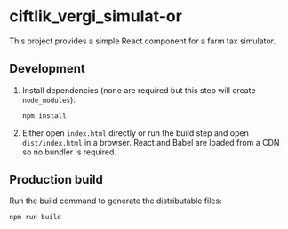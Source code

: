 # ciftlik_vergi_simulat-or

This project provides a simple React component for a farm tax simulator.

## Development

1. Install dependencies (none are required but this step will create `node_modules`):
   ```bash
   npm install
   ```
2. Either open `index.html` directly or run the build step and open `dist/index.html` in a browser. React and Babel are loaded from a CDN so no bundler is required.

## Production build

Run the build command to generate the distributable files:
```bash
npm run build
```
